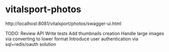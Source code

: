 # vitalsport-photos
http://localhost:8081/vitalsport/photos/swagger-ui.html

TODO:
Review API
Write tests
Add thumbnails creation
Handle large images via converting to lower format
Introduce user authentication via sql+redis/oauth solution